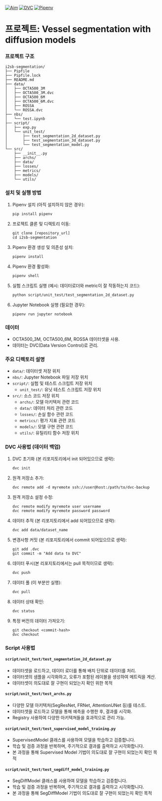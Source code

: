 [![Aim](https://img.shields.io/badge/powered%20by-Aim-%231473E6)](https://github.com/aimhubio/aim)
[![DVC](https://img.shields.io/badge/Data%20Version%20Control-DVC-945DD6)](https://dvc.org/)
[![Pipenv](https://img.shields.io/badge/Dependency%20Management-Pipenv-2C8EBB)](https://pipenv.pypa.io/)

# 프로젝트: Vessel segmentation with diffusion models

### 프로젝트 구조
```
i2sb-segmentation/
├── Pipfile
├── Pipfile.lock
├── README.md
├── data/
│   ├── OCTA500_3M
│   ├── OCTA500_3M.dvc
│   ├── OCTA500_6M
│   ├── OCTA500_6M.dvc
│   ├── ROSSA
│   └── ROSSA.dvc
├── nbs/
│   └── test.ipynb
├── script/
│   ├── exp.py
│   └── unit_test/
│       ├── test_segmentation_2d_dataset.py
│       ├── test_segmentation_3d_dataset.py
│       └── test_segmentation_model.py
└── src/
    ├── __init__.py
    ├── archs/
    ├── data/
    ├── losses/
    ├── metrics/
    ├── models/
    └── utils/
```

### 설치 및 실행 방법

1. Pipenv 설치 (아직 설치하지 않은 경우):
   ```
   pip install pipenv
   ```

2. 프로젝트 클론 및 디렉토리 이동:
   ```
   git clone [repository_url]
   cd i2sb-segmentation
   ```

3. Pipenv 환경 생성 및 의존성 설치:
   ```
   pipenv install
   ```

4. Pipenv 환경 활성화:
   ```
   pipenv shell
   ```

5. 실험 스크립트 실행 (예시: 데이터로더와 metric이 잘 작동하는지 코드):
   ```
   python script/unit_test/test_segmentation_2d_dataset.py
   ```

6. Jupyter Notebook 실행 (필요한 경우):
   ```
   pipenv run jupyter notebook
   ```

### 데이터

- OCTA500_3M, OCTA500_6M, ROSSA 데이터셋을 사용.
- 데이터는 DVC(Data Version Control)로 관리.

### 주요 디렉토리 설명

- `data/`: 데이터셋 저장 위치
- `nbs/`: Jupyter Notebook 파일 저장 위치
- `script/`: 실험 및 테스트 스크립트 저장 위치
  - `unit_test/`: 유닛 테스트 스크립트 저장 위치
- `src/`: 소스 코드 저장 위치
  - `archs/`: 모델 아키텍처 관련 코드
  - `data/`: 데이터 처리 관련 코드
  - `losses/`: 손실 함수 관련 코드
  - `metrics/`: 평가 지표 관련 코드
  - `models/`: 모델 구현 관련 코드
  - `utils/`: 유틸리티 함수 저장 위치

### DVC 사용법 (데이터 백업)

1. DVC 초기화 (본 리포지토리에서 init 되어있으므로 생략):
   ```
   dvc init
   ```

2. 원격 저장소 추가:
   ```
   dvc remote add -d myremote ssh://user@host:/path/to/dvc-backup
   ```

3. 원격 저장소 설정 수정:
   ```
   dvc remote modify myremote user username
   dvc remote modify myremote password password
   ```

4. 데이터 추적 (본 리포지토리에서 add 되어있으므로 생략):
   ```
   dvc add data/dataset_name
   ```

5. 변경사항 커밋 (본 리포지토리에서 commit 되어있으므로 생략):
   ```
   git add .dvc
   git commit -m "Add data to DVC"
   ```

6. 데이터 푸시(본 리포지토리에서는 pull 목적이므로 생략):
   ```
   dvc push
   ```

7. 데이터 풀 (이 부분만 실행):
   ```
   dvc pull
   ```

8. 데이터 상태 확인:
   ```
   dvc status
   ```

9. 특정 버전의 데이터 가져오기:
   ```
   git checkout <commit-hash>
   dvc checkout
   ```

### Script 사용법

#### `script/unit_test/test_segmentation_2d_dataset.py`
- 데이터셋을 로드하고, 데이터 로더를 통해 배치 단위로 데이터를 처리.
- 데이터셋의 샘플을 시각화하고, 오류가 포함된 레이블을 생성하여 메트릭을 계산.
- 데이터셋이 의도대로 잘 구현이 되었는지 확인 위한 목적

#### `script/unit_test/test_archs.py`
- 다양한 모델 아키텍처(SegResNet, FRNet, AttentionUNet 등)를 테스트.
- 데이터셋을 로드하고 모델을 통해 예측을 수행한 후, 결과를 시각화.
- Registry 사용하여 다양한 아키텍쳐들을 효과적으로 관리 가능.

#### `script/unit_test/test_supervised_model_training.py`
- SupervisedModel 클래스를 사용하여 모델을 학습하고 검증합니다.
- 학습 및 검증 과정을 반복하며, 주기적으로 결과를 출력하고 시각화합니다.
- 본 과정을 통해 Supervised Model 기법이 의도대로 잘 구현이 되었는지 확인 목적

#### `script/unit_test/test_segdiff_model_training.py`
- SegDiffModel 클래스를 사용하여 모델을 학습하고 검증합니다.
- 학습 및 검증 과정을 반복하며, 주기적으로 결과를 출력하고 시각화합니다.
- 본 과정을 통해 SegDiffModel 기법이 의도대로 잘 구현이 되었는지 확인 목적